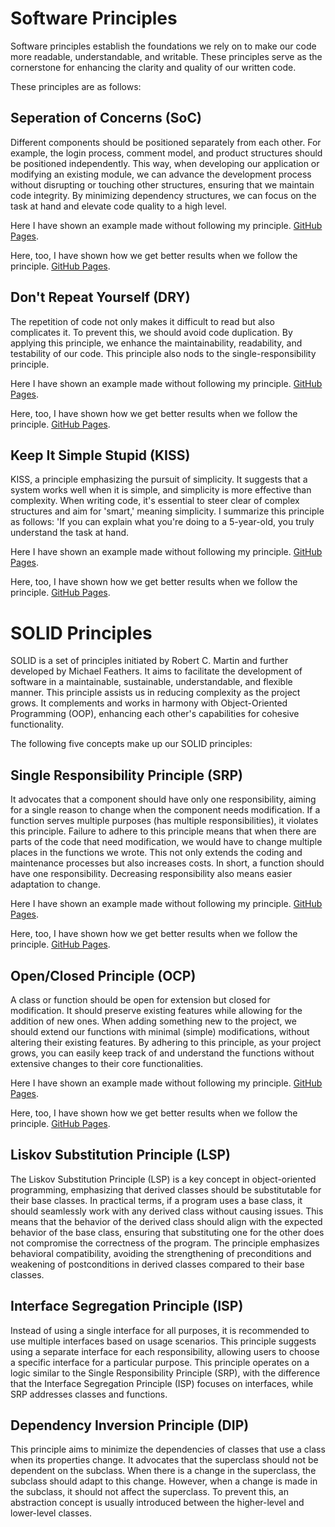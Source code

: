 # Software Principles

Software principles establish the foundations we rely on to make our code more readable, understandable, and writable. These principles serve as the cornerstone for enhancing the clarity and quality of our written code.

These principles are as follows:

## Seperation of Concerns (SoC)

Different components should be positioned separately from each other. For example, the login process, comment model, and product structures should be positioned independently. This way, when developing our application or modifying an existing module, we can advance the development process without disrupting or touching other structures, ensuring that we maintain code integrity. By minimizing dependency structures, we can focus on the task at hand and elevate code quality to a high level.

Here I have shown an example made without following my principle. [GitHub Pages](https://github.com/ulasgulhan/Software_Principles/blob/main/Principles_Examples/SoC/BadCode/bad_example.py).

Here, too, I have shown how we get better results when we follow the principle. [GitHub Pages](https://github.com/ulasgulhan/Software_Principles/blob/main/Principles_Examples/SoC/GoodCode/good_example.py).

## Don't Repeat Yourself (DRY)

The repetition of code not only makes it difficult to read but also complicates it. To prevent this, we should avoid code duplication. By applying this principle, we enhance the maintainability, readability, and testability of our code. This principle also nods to the single-responsibility principle.

Here I have shown an example made without following my principle. [GitHub Pages](https://github.com/ulasgulhan/Software_Principles/blob/main/Principles_Examples/DRY/BadCode/bad_example.py).

Here, too, I have shown how we get better results when we follow the principle. [GitHub Pages](https://github.com/ulasgulhan/Software_Principles/blob/main/Principles_Examples/DRY/GoodCode/good_example.py).

## Keep It Simple Stupid (KISS)

KISS, a principle emphasizing the pursuit of simplicity. It suggests that a system works well when it is simple, and simplicity is more effective than complexity. When writing code, it's essential to steer clear of complex structures and aim for 'smart,' meaning simplicity. I summarize this principle as follows: 'If you can explain what you're doing to a 5-year-old, you truly understand the task at hand.

Here I have shown an example made without following my principle. [GitHub Pages](https://github.com/ulasgulhan/Software_Principles/blob/main/Principles_Examples/KISS/BadCode/bad_example.py).

Here, too, I have shown how we get better results when we follow the principle. [GitHub Pages](https://github.com/ulasgulhan/Software_Principles/blob/main/Principles_Examples/KISS/GoodCode/good_example.py).

# SOLID Principles

SOLID is a set of principles initiated by Robert C. Martin and further developed by Michael Feathers. It aims to facilitate the development of software in a maintainable, sustainable, understandable, and flexible manner. This principle assists us in reducing complexity as the project grows. It complements and works in harmony with Object-Oriented Programming (OOP), enhancing each other's capabilities for cohesive functionality.

The following five concepts make up our SOLID principles:

## Single Responsibility Principle (SRP)

It advocates that a component should have only one responsibility, aiming for a single reason to change when the component needs modification. If a function serves multiple purposes (has multiple responsibilities), it violates this principle. Failure to adhere to this principle means that when there are parts of the code that need modification, we would have to change multiple places in the functions we wrote. This not only extends the coding and maintenance processes but also increases costs. In short, a function should have one responsibility. Decreasing responsibility also means easier adaptation to change.

Here I have shown an example made without following my principle. [GitHub Pages](https://github.com/ulasgulhan/Software_Principles/blob/main/Principles_Examples/SOLID_Examples/1.SRP/BadCode/bad_example.py).

Here, too, I have shown how we get better results when we follow the principle. [GitHub Pages](https://github.com/ulasgulhan/Software_Principles/blob/main/Principles_Examples/SOLID_Examples/1.SRP/GoodCode/good_example.py).

## Open/Closed Principle (OCP)

A class or function should be open for extension but closed for modification. It should preserve existing features while allowing for the addition of new ones. When adding something new to the project, we should extend our functions with minimal (simple) modifications, without altering their existing features. By adhering to this principle, as your project grows, you can easily keep track of and understand the functions without extensive changes to their core functionalities.

Here I have shown an example made without following my principle. [GitHub Pages](https://github.com/ulasgulhan/Software_Principles/blob/main/Principles_Examples/SOLID_Examples/2.OCP/BadCode/bad_example.py).

Here, too, I have shown how we get better results when we follow the principle. [GitHub Pages](https://github.com/ulasgulhan/Software_Principles/blob/main/Principles_Examples/SOLID_Examples/2.OCP/GoodCode/good_example.py).

## Liskov Substitution Principle (LSP)

The Liskov Substitution Principle (LSP) is a key concept in object-oriented programming, emphasizing that derived classes should be substitutable for their base classes. In practical terms, if a program uses a base class, it should seamlessly work with any derived class without causing issues. This means that the behavior of the derived class should align with the expected behavior of the base class, ensuring that substituting one for the other does not compromise the correctness of the program. The principle emphasizes behavioral compatibility, avoiding the strengthening of preconditions and weakening of postconditions in derived classes compared to their base classes.

## Interface Segregation Principle (ISP)

Instead of using a single interface for all purposes, it is recommended to use multiple interfaces based on usage scenarios. This principle suggests using a separate interface for each responsibility, allowing users to choose a specific interface for a particular purpose. This principle operates on a logic similar to the Single Responsibility Principle (SRP), with the difference that the Interface Segregation Principle (ISP) focuses on interfaces, while SRP addresses classes and functions.

## Dependency Inversion Principle (DIP)

This principle aims to minimize the dependencies of classes that use a class when its properties change. It advocates that the superclass should not be dependent on the subclass. When there is a change in the superclass, the subclass should adapt to this change. However, when a change is made in the subclass, it should not affect the superclass. To prevent this, an abstraction concept is usually introduced between the higher-level and lower-level classes.

